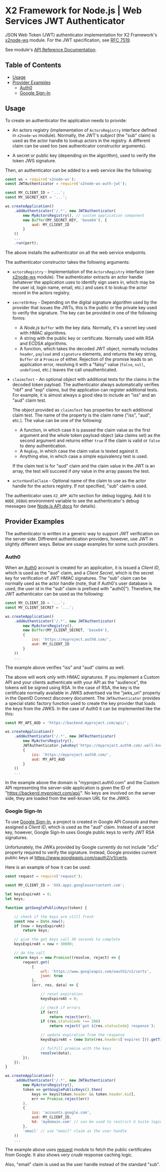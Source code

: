 # X2 Framework for Node.js | Web Services JWT Authenticator

JSON Web Token (JWT) authenticator implementation for X2 Framework's [x2node-ws](https://www.npmjs.com/package/x2node-ws) module. For the JWT specification, see [RFC 7519](https://tools.ietf.org/html/rfc7519).

See module's [API Reference Documentation](https://boylesoftware.github.io/x2node-api-reference/module-x2node-ws-auth-jwt.html).

## Table of Contents

* [Usage](#usage)
* [Provider Examples](#provider-examples)
  * [Auth0](#auth0)
  * [Google Sign-In](#google-sign-in)

## Usage

To create an authenticator the application needs to provide:

* An actors registry (implementation of `ActorsRegistry` interface defined in `x2node-ws` module). Normally, the JWT's _subject_ (the "sub" claim) is used as the actor handle to lookup actors in the registry. A different claim can be used too (see authenticator constructor arguments).

* A secret or public key (depending on the algorithm), used to verify the token JWS signature.

Then, an authenticator can be added to a web service like the following:

```javascript
const ws = require('x2node-ws');
const JWTAuthenticator = require('x2node-ws-auth-jwt');

const MY_CLIENT_ID = '...';
const MY_SECRET_KEY = '...';

ws.createApplication()
    .addAuthenticator('/.*', new JWTAuthenticator(
        new MyActorsRegistry(), // custom application component
        new Buffer(MY_SECRET_KEY, 'base64'), {
            aud: MY_CLIENT_ID
        }
    ))
    ...
    .run(port);
```

The above installs the authenticator on all the web service endpoints.

The authenticator constructor takes the following arguments:

* `actorsRegistry` - Implementation of the `ActorsRegistry` interface (see [x2node-ws](https://www.npmjs.com/package/x2node-ws) module). The authenticator extracts an actor handle (whatever the application uses to identify sign users in, which may be the user id, login name, email, etc.) and uses it to lookup  the actor record in the actors registry.

* `secretOrKey` - Depending on the digital signature algorithm used by the provider that issues the JWTs, this is the public or the private key used to verify the signature. The key can be provided in one of the following forms:

  * A _Node.js_ `Buffer` with the key data. Normally, it's a secret key used with HMAC algorithms.
  * A string with the public key or certificate. Normally used with RSA and ECDSA algorithms.
  * A function, which takes the decoded JWT object, normally includes `header`, `payload` and `signature` elements, and returns the key string, `Buffer` or a `Promise` of either. Rejection of the promise leads to an application error, resolving it with a "falsy" value (`false`, `null`, `undefined`, etc.) leaves the call unauthenticated.

* `claimsTest` - An optional object with additional tests for the claims in the decoded token payload. The authenticator always automatically verifies "nbf" and "exp" claims, but the application can register additional tests. For example, it is almost always a good idea to include an "iss" and an "aud" claim test.

  The object provided as `claimsTest` has properties for each additional claim test. The name of the property is the claim name ("iss", "aud", etc.). The value can be one of the following:

  * A function, in which case it is passed the claim value as the first argument and the whole token payload object (aka claims set) as the second argument and returns either `true` if the claim is valid or `false` to deny authentication.
  * A `RegExp`, in which case the claim value is tested against it.
  * Anything else, in which case a simple equivalency test is used.

  If the claim test is for "aud" claim and the claim value in the JWT is an array, the test will succeed if _any_ value in the array passes the test.

* `actorHandleClaim` - Optional name of the claim to use as the actor handle for the actors registry. If not specified, "sub" claim is used.

The authenticator uses `X2_APP_AUTH` section for debug logging. Add it to `NODE_DEBUG` environment variable to see the authenticator's debug messages (see [Node.js API docs](https://nodejs.org/docs/latest-v4.x/api/util.html#util_util_debuglog_section) for details).

## Provider Examples

The authenticator is written in a generic way to support JWT verification on the server side. Diffrerent authentication providers, however, use JWT in slightly different ways. Below are usage examples for some such providers.

### Auth0

When an [Auth0](https://auth0.com/) account is created for an application, it is issued a _Client ID_, which is used as the "aud" claim, and a _Client Secret_, which is the secret key for verification of JWT HMAC signatures. The "sub" claim can be normally used as the actor handle (note, that if Auth0's user database is used, the user id in the "sub" claim is prefixed with "auth0|"). Therefore, the JWT authenticator can be used as the following:

```javascript
const MY_CLIENT_ID = '...';
const MY_CLIENT_SECRET = '...';

ws.createApplication()
    .addAuthenticator('/.*', new JWTAuthenticator(
        new MyActorsRegistry(),
        new Buffer(MY_CLIENT_SECRET, 'base64'),
        {
            iss: 'https://myproject.auth0.com/',
            aud: MY_CLIENT_ID
        }
    ))
    ...
```

The example above verifies "iss" and "aud" claims as well.

The above will work only with HMAC signatures. If you implement a Custom API and your clients authenticate with your API as the "audience", the tokens will be signed using RSA. In the case of RSA, the key is the certificate normally available in JWKS advertised via the "jwks_uri" property in the OpenID Connect discovery document. The `JWTAuthenticator` provides a special static factory function used to create the key provider that loads the keys from the JWKS. In the case of Auth0 it can be implemented like the this:

```javascript
const MY_API_AUD = 'https://backend.myproject.com/api/';

ws.createApplication()
    .addAuthenticator('/.*', new JWTAuthenticator(
        new MyActorsRegistry(),
        JWTAuthenticator.jwksKey('https://myproject.auth0.com/.well-known/jwks.json'),
        {
            iss: 'https://myproject.auth0.com/',
            aud: MY_API_AUD
        }
    ))
    ...
```

In the example above the domain is "myproject.auth0.com" and the Custom API representing the server-side application is given the ID of "https://backend.myproject.com/api/". No keys are involved on the server side, they are loaded from the well-known URL for the JWKS.

### Google Sign-In

To use [Google Sign-In](https://developers.google.com/identity/sign-in/web/), a project is created in Google API Console and then assigned a _Client ID_, which is used as the "aud" claim. Instead of a secret key, however, Google Sign-In uses Google public keys to verify JWT RSA signatures.

Unfortunately, the JWKs provided by Google currently do not include "x5c" property required to verify the signature. Instead, Google provides current public keys at https://www.googleapis.com/oauth2/v1/certs.

Here is an example of how it can be used:

```javascript
const request = require('request');

const MY_CLIENT_ID = 'XXX.apps.googleusercontent.com';

let keysExpireAt = 0;
let keys;

function getGooglePublicKeys(token) {

    // check if the keys are still fresh
    const now = Date.now();
    if (now < keysExpireAt)
        return keys;

    // give the get keys call 30 seconds to complete
    keysExpireAt = now + 30000;

    // do the call
    return keys = new Promise((resolve, reject) => {
        request.get(
            {
                url: 'https://www.googleapis.com/oauth2/v1/certs',
                json: true
            },
            (err, res, data) => {

                // reset expiration
                keysExpireAt = 0;

                // check if errors
                if (err)
                    return reject(err);
                if (res.statusCode !== 200)
                    return reject(`got ${res.statusCode} response`);

                // update expiration from the response
                keysExpireAt = (new Date(res.headers['expires'])).getTime();

                // fulfill promise with the keys
                resolve(data);
        });
    });
}

ws.createApplication()
    .addAuthenticator('/.*', new JWTAuthenticator(
        new MyActorsRegistry(),
        token => getGooglePublicKeys().then(
            keys => keys[token.header && token.header.kid],
            err => Promise.reject(err)
        ),
        {
            iss: 'accounts.google.com',
            aud: MY_CLIENT_ID,
            hd: 'mydomain.com' // can be used to restrict G Suite logins
        },
        'email' // use "email" claim as the user handle
    ))
    ...
```

The example above uses [request](https://www.npmjs.com/package/request) module to fetch the public certificates from Google. It also shows _very crude_ response caching logic.

Also, "email" claim is used as the user handle instead of the standard "sub".
